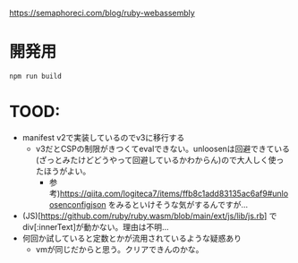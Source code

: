 https://semaphoreci.com/blog/ruby-webassembly

# 開発用

```
npm run build
```

# TOOD:

- manifest v2で実装しているのでv3に移行する
  - v3だとCSPの制限がきつくてevalできない。unloosenは回避できている(ざっとみたけどどうやって回避しているかわからん)ので大人しく使ったほうがよい。
    - 参考)https://qiita.com/logiteca7/items/ffb8c1add83135ac6af9#unloosenconfigjson をみるといけそうな気がするんですが…
- (JS)[https://github.com/ruby/ruby.wasm/blob/main/ext/js/lib/js.rb] で div[:innerText]が動かない。理由は不明…
- 何回か試していると定数とかが流用されているような疑惑あり
  - vmが同じだからと思う。クリアできんのかな。
